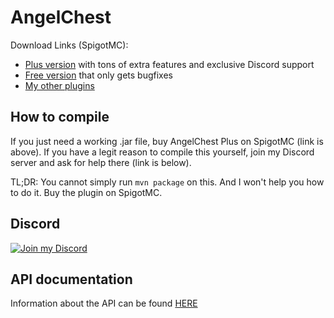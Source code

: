 # AngelChest

Download Links (SpigotMC):

- [Plus version](https://www.spigotmc.org/resources/angelchestplus.88214/) with tons of extra features and exclusive
  Discord support
- [Free version](https://www.spigotmc.org/resources/angelchest-free.60383/) that only gets bugfixes
- [My other plugins](https://www.spigotmc.org/resources/authors/mfnalex.175238/)

## How to compile

If you just need a working .jar file, buy AngelChest Plus on SpigotMC (link is above). If you have a legit reason to compile this yourself, join my Discord server and ask for help there (link is below).

TL;DR: You cannot simply run `mvn package` on this. And I won't help you how to do it. Buy the plugin on SpigotMC.

## Discord

[![Join my Discord](https://api.jeff-media.de/img/discord1.png)](https://discord.jeff-media.de)

## API documentation

Information about the API can be found [HERE](https://github.com/JEFF-Media-GbR/AngelChestAPI)